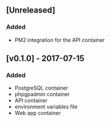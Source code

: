 ## [Unreleased]
### Added
- PM2 integration for the API container

## [v0.1.0] - 2017-07-15
### Added
- PostgreSQL container
- phpgpadmin container
- API container
- environment variables file
- Web app container

